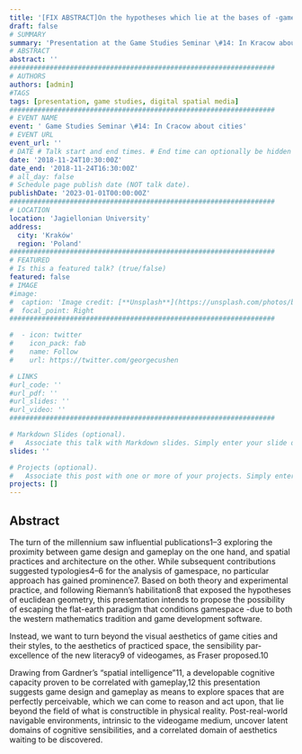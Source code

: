 ```yaml
---
title: '[FIX ABSTRACT]On the hypotheses which lie at the bases of -game- design: flat earthers and post-physical-world navigable environments'
draft: false
# SUMMARY
summary: 'Presentation at the Game Studies Seminar \#14: In Kracow about cities. Kraków, 2018'
# ABSTRACT 
abstract: ''
##################################################################
# AUTHORS 
authors: [admin]
#TAGS
tags: [presentation, game studies, digital spatial media]
##################################################################
# EVENT NAME 
event: ' Game Studies Seminar \#14: In Cracow about cities'
# EVENT URL 
event_url: ''
# DATE # Talk start and end times. # End time can optionally be hidden by prefixing the line with `#`.
date: '2018-11-24T10:30:00Z'
date_end: '2018-11-24T16:30:00Z'
# all_day: false
# Schedule page publish date (NOT talk date).
publishDate: '2023-01-01T00:00:00Z'
##################################################################
# LOCATION 
location: 'Jagiellonian University'
address:
  city: 'Kraków'
  region: 'Poland'
##################################################################
# FEATURED
# Is this a featured talk? (true/false)
featured: false
# IMAGE 
#image:
#  caption: 'Image credit: [**Unsplash**](https://unsplash.com/photos/bzdhc5b3Bxs)'
#  focal_point: Right
##################################################################

#  - icon: twitter
#    icon_pack: fab
#    name: Follow
#    url: https://twitter.com/georgecushen

# LINKS 
#url_code: ''
#url_pdf: ''
#url_slides: ''
#url_video: ''
##################################################################

# Markdown Slides (optional).
#   Associate this talk with Markdown slides. Simply enter your slide deck's filename without extension. Otherwise, set `slides = ""`.
slides: ''

# Projects (optional).
#   Associate this post with one or more of your projects. Simply enter your project's folder or file name without extension. Otherwise, set `projects = []`.
projects: []
---
```


## Abstract 

The turn of the millennium saw influential publications1–3 exploring the proximity between game design and gameplay on the one hand, and spatial practices and architecture on the other. While subsequent contributions suggested typologies4–6 for the analysis of gamespace, no particular approach has gained prominence7.
Based on both theory and experimental practice, and following Riemann’s habilitation8 that exposed the hypotheses of euclidean geometry, this presentation intends to propose the possibility of escaping the flat-earth paradigm that conditions gamespace -due to both the western mathematics tradition and game development software.

Instead, we want to turn beyond the visual aesthetics of game cities and their styles, to the aesthetics of practiced space, the sensibility par-excellence of the new literacy9 of videogames, as Fraser proposed.10

Drawing from Gardner’s “spatial intelligence”11, a developable cognitive capacity proven to be correlated with gameplay,12 this presentation suggests game design and gameplay as means to explore spaces that are perfectly perceivable, which we can come to reason and act upon, that lie beyond the field of what is constructible in physical reality. Post-real-world navigable environments, intrinsic to the videogame medium, uncover latent domains of cognitive sensibilities, and a correlated domain of aesthetics waiting to be discovered.